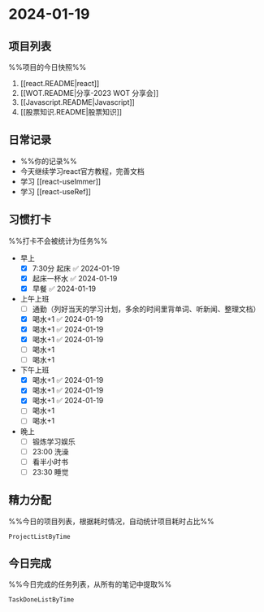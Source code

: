 # 2024-01-19

## 项目列表
%%项目的今日快照%%
1. [[react.README|react]]
2. [[WOT.README|分享-2023 WOT 分享会]]
3. [[Javascript.README|Javascript]]
4. [[股票知识.README|股票知识]]

## 日常记录
- %%你的记录%%
- 今天继续学习react官方教程，完善文档
- 学习 [[react-useImmer]]
- 学习 [[react-useRef]]

## 习惯打卡
%%打卡不会被统计为任务%%
- 早上
	- [x] 7:30分 起床 ✅ 2024-01-19
	- [x] 起床一杯水 ✅ 2024-01-19
	- [x] 早餐 ✅ 2024-01-19
- 上午上班
	- [ ] 通勤（列好当天的学习计划，多余的时间里背单词、听新闻、整理文档）
	- [x] 喝水+1 ✅ 2024-01-19
	- [x] 喝水+1 ✅ 2024-01-19
	- [x] 喝水+1 ✅ 2024-01-19
	- [ ] 喝水+1
	- [ ] 喝水+1
- 下午上班
	- [x] 喝水+1 ✅ 2024-01-19
	- [x] 喝水+1 ✅ 2024-01-19
	- [x] 喝水+1 ✅ 2024-01-19
	- [ ] 喝水+1
	- [ ] 喝水+1
-  晚上
	- [ ] 锻炼学习娱乐
	- [ ] 23:00 洗澡
	- [ ] 看半小时书
	- [ ] 23:30 睡觉

## 精力分配
%%今日的项目列表，根据耗时情况，自动统计项目耗时占比%%
```PeriodicPARA
ProjectListByTime
```

## 今日完成
%%今日完成的任务列表，从所有的笔记中提取%%
```PeriodicPARA
TaskDoneListByTime
```
